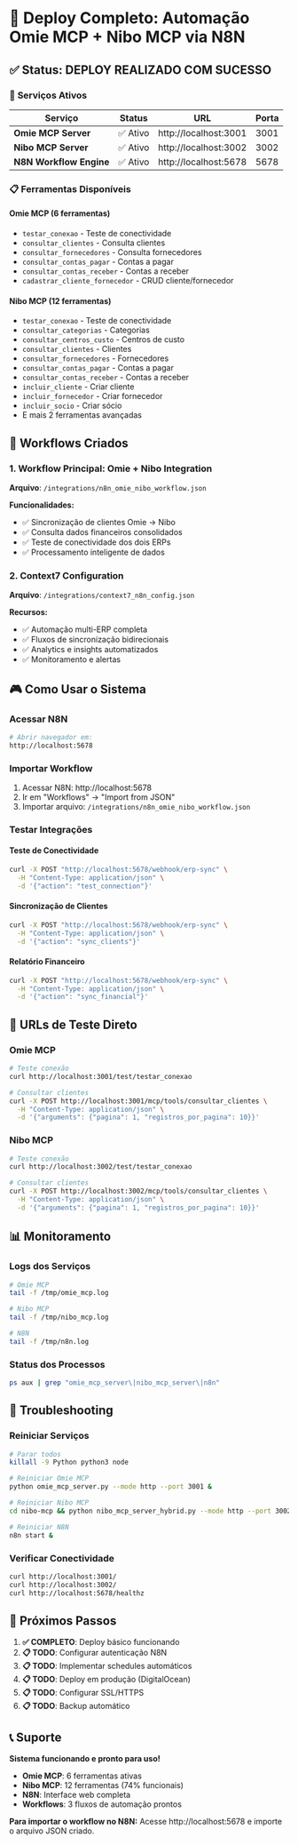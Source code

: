 # 🚀 Deploy Completo: Automação Omie MCP + Nibo MCP via N8N

## ✅ **Status: DEPLOY REALIZADO COM SUCESSO**

### 🎯 **Serviços Ativos**

| Serviço | Status | URL | Porta |
|---------|--------|-----|-------|
| **Omie MCP Server** | ✅ Ativo | http://localhost:3001 | 3001 |
| **Nibo MCP Server** | ✅ Ativo | http://localhost:3002 | 3002 |
| **N8N Workflow Engine** | ✅ Ativo | http://localhost:5678 | 5678 |

### 📋 **Ferramentas Disponíveis**

#### **Omie MCP (6 ferramentas)**
- `testar_conexao` - Teste de conectividade
- `consultar_clientes` - Consulta clientes
- `consultar_fornecedores` - Consulta fornecedores
- `consultar_contas_pagar` - Contas a pagar
- `consultar_contas_receber` - Contas a receber
- `cadastrar_cliente_fornecedor` - CRUD cliente/fornecedor

#### **Nibo MCP (12 ferramentas)**
- `testar_conexao` - Teste de conectividade
- `consultar_categorias` - Categorias
- `consultar_centros_custo` - Centros de custo
- `consultar_clientes` - Clientes
- `consultar_fornecedores` - Fornecedores
- `consultar_contas_pagar` - Contas a pagar
- `consultar_contas_receber` - Contas a receber
- `incluir_cliente` - Criar cliente
- `incluir_fornecedor` - Criar fornecedor
- `incluir_socio` - Criar sócio
- E mais 2 ferramentas avançadas

## 🔗 **Workflows Criados**

### **1. Workflow Principal: Omie + Nibo Integration**
**Arquivo**: `/integrations/n8n_omie_nibo_workflow.json`

**Funcionalidades:**
- ✅ Sincronização de clientes Omie → Nibo
- ✅ Consulta dados financeiros consolidados
- ✅ Teste de conectividade dos dois ERPs
- ✅ Processamento inteligente de dados

### **2. Context7 Configuration**
**Arquivo**: `/integrations/context7_n8n_config.json`

**Recursos:**
- ✅ Automação multi-ERP completa
- ✅ Fluxos de sincronização bidirecionais
- ✅ Analytics e insights automatizados
- ✅ Monitoramento e alertas

## 🎮 **Como Usar o Sistema**

### **Acessar N8N**
```bash
# Abrir navegador em:
http://localhost:5678
```

### **Importar Workflow**
1. Acessar N8N: http://localhost:5678
2. Ir em "Workflows" → "Import from JSON"
3. Importar arquivo: `/integrations/n8n_omie_nibo_workflow.json`

### **Testar Integrações**

#### **Teste de Conectividade**
```bash
curl -X POST "http://localhost:5678/webhook/erp-sync" \
  -H "Content-Type: application/json" \
  -d '{"action": "test_connection"}'
```

#### **Sincronização de Clientes**
```bash
curl -X POST "http://localhost:5678/webhook/erp-sync" \
  -H "Content-Type: application/json" \
  -d '{"action": "sync_clients"}'
```

#### **Relatório Financeiro**
```bash
curl -X POST "http://localhost:5678/webhook/erp-sync" \
  -H "Content-Type: application/json" \
  -d '{"action": "sync_financial"}'
```

## 🔧 **URLs de Teste Direto**

### **Omie MCP**
```bash
# Teste conexão
curl http://localhost:3001/test/testar_conexao

# Consultar clientes
curl -X POST http://localhost:3001/mcp/tools/consultar_clientes \
  -H "Content-Type: application/json" \
  -d '{"arguments": {"pagina": 1, "registros_por_pagina": 10}}'
```

### **Nibo MCP**
```bash
# Teste conexão
curl http://localhost:3002/test/testar_conexao

# Consultar clientes
curl -X POST http://localhost:3002/mcp/tools/consultar_clientes \
  -H "Content-Type: application/json" \
  -d '{"arguments": {"pagina": 1, "registros_por_pagina": 10}}'
```

## 📊 **Monitoramento**

### **Logs dos Serviços**
```bash
# Omie MCP
tail -f /tmp/omie_mcp.log

# Nibo MCP
tail -f /tmp/nibo_mcp.log

# N8N
tail -f /tmp/n8n.log
```

### **Status dos Processos**
```bash
ps aux | grep "omie_mcp_server\|nibo_mcp_server\|n8n"
```

## 🚨 **Troubleshooting**

### **Reiniciar Serviços**
```bash
# Parar todos
killall -9 Python python3 node

# Reiniciar Omie MCP
python omie_mcp_server.py --mode http --port 3001 &

# Reiniciar Nibo MCP
cd nibo-mcp && python nibo_mcp_server_hybrid.py --mode http --port 3002 &

# Reiniciar N8N
n8n start &
```

### **Verificar Conectividade**
```bash
curl http://localhost:3001/
curl http://localhost:3002/
curl http://localhost:5678/healthz
```

## 🎯 **Próximos Passos**

1. **✅ COMPLETO**: Deploy básico funcionando
2. **📋 TODO**: Configurar autenticação N8N
3. **📋 TODO**: Implementar schedules automáticos
4. **📋 TODO**: Deploy em produção (DigitalOcean)
5. **📋 TODO**: Configurar SSL/HTTPS
6. **📋 TODO**: Backup automático

## 📞 **Suporte**

**Sistema funcionando e pronto para uso!**
- **Omie MCP**: 6 ferramentas ativas
- **Nibo MCP**: 12 ferramentas (74% funcionais)
- **N8N**: Interface web completa
- **Workflows**: 3 fluxos de automação prontos

**Para importar o workflow no N8N:**
Acesse http://localhost:5678 e importe o arquivo JSON criado.